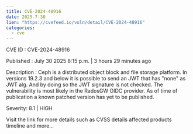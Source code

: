 ```yaml
--- 
title: CVE-2024-48916
date: 2025-7-30
lien: "https://cvefeed.io/vuln/detail/CVE-2024-48916"
categories:
  - cve
---
```


CVE ID : CVE-2024-48916

Published :  July 30
2025
8:15 p.m. | 3 hours
29 minutes ago

Description : Ceph is a distributed object
block
and file storage platform. In versions 19.2.3 and below
it is possible to send an JWT that has "none" as JWT alg. And by doing so the JWT signature is not checked. The vulnerability is most likely in the RadosGW OIDC provider. As of time of publication
a known patched version has yet to be published.

Severity: 8.1 | HIGH

Visit the link for more details
such as CVSS details
affected products
timeline
and more...

